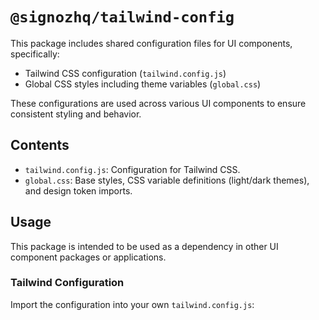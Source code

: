 # `@signozhq/tailwind-config`

This package includes shared configuration files for UI components, specifically:

- Tailwind CSS configuration (`tailwind.config.js`)
- Global CSS styles including theme variables (`global.css`)

These configurations are used across various UI components to ensure consistent styling and behavior.

## Contents

- `tailwind.config.js`: Configuration for Tailwind CSS.
- `global.css`: Base styles, CSS variable definitions (light/dark themes), and design token imports.

## Usage

This package is intended to be used as a dependency in other UI component packages or applications.

### Tailwind Configuration

Import the configuration into your own `tailwind.config.js`:
